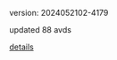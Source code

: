 version: 2024052102-4179

updated 88 avds

[details](https://github.com/0x74f917491bfa7ebfa379/ali_avd_db/blob/master/change_log/2024/05/21/02/4179.txt)